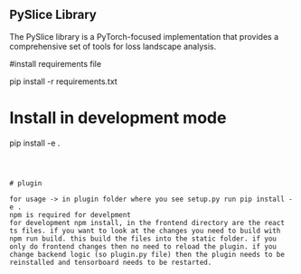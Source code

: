 ## PySlice Library

The PySlice library is a PyTorch-focused implementation that provides a comprehensive set of tools for loss landscape analysis.

#install requirements file

pip install -r requirements.txt

# Install in development mode
pip install -e .
```



# plugin 

for usage -> in plugin folder where you see setup.py run pip install -e .
npm is required for develpment 
for development npm install, in the frontend directory are the react ts files. if you want to look at the changes you need to build with npm run build. this build the files into the static folder. if you only do frontend changes then no need to reload the plugin. if you change backend logic (so plugin.py file) then the plugin needs to be reinstalled and tensorboard needs to be restarted.